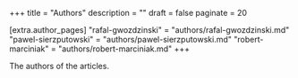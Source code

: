+++
title = "Authors"
description = ""
draft = false
paginate = 20

[extra.author_pages]
"rafal-gwozdzinski" = "authors/rafal-gwozdzinski.md"
"pawel-sierzputowski" = "authors/pawel-sierzputowski.md"
"robert-marciniak" = "authors/robert-marciniak.md"
+++

The authors of the articles.
